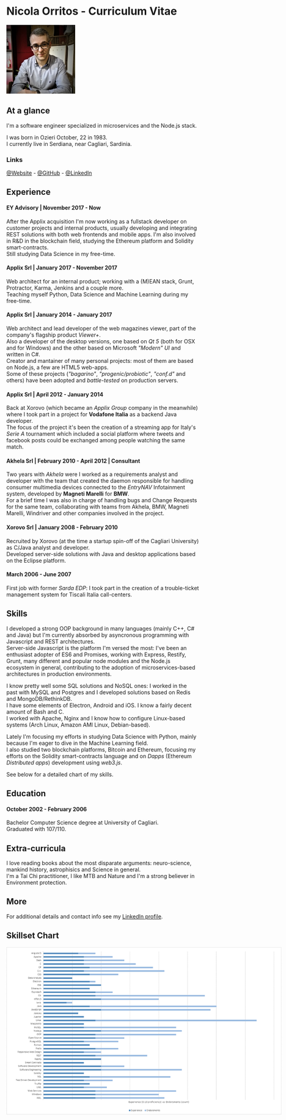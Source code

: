 Nicola Orritos - Curriculum Vitae
=================================

<div class="picture">
    <img src="images/me_2.jpg" width="180px" height="180px">
</div>  


## At a glance

I'm a software engineer specialized in microservices and the Node.js stack.  

I was born in Ozieri October, 22 in 1983.  
I currently live in Serdiana, near Cagliari, Sardinia.  


### Links

[@Website](http://nicolaorritos.github.io) -
[@GitHub](https://github.com/NicolaOrritos) -
[@LinkedIn](https://www.linkedin.com/in/nicolaorritos)


## Experience

#### EY Advisory | November 2017 - Now
After the Applix acquisition I'm now working as a fullstack developer on customer projects and internal products, usually developing and integrating REST solutions with both web frontends and mobile apps.
I'm also involved in R&D in the blockchain field, studying the Ethereum platform and Solidity smart-contracts.  
Still studying Data Science in my free-time.

#### Applix Srl | January 2017 - November 2017
Web architect for an internal product; working with a (M)EAN stack, Grunt, Protractor, Karma, Jenkins and a couple more.  
Teaching myself Python, Data Science and Machine Learning during my free-time.

#### Applix Srl | January 2014 - January 2017
Web architect and lead developer of the web magazines viewer, part of the company's flagship product _Viewer+_.  
Also a developer of the desktop versions, one based on _Qt 5_ (both for OSX and for Windows) and the other based on Microsoft _"Modern" UI_ and written in C#.  
Creator and mantainer of many personal projects: most of them are based on Node.js, a few are HTML5 web-apps.  
Some of these projects (_"bagarino"_, _"progenic/probiotic"_, _"conf.d"_ and others) have been adopted and _battle-tested_ on production servers.

#### Applix Srl | April 2012 - January 2014
Back at Xorovo (which became an _Applix Group_ company in the meanwhile) where I took part in a project for __Vodafone Italia__ as a backend Java developer.  
The focus of the project it's been the creation of a streaming app for Italy's _Serie A_ tournament which included a social platform where tweets and facebook posts could be exchanged among people watching the same match.

#### Akhela Srl | February 2010 - April 2012 | Consultant
Two years with _Akhela_ were I worked as a requirements analyst and developer with the team that created the daemon responsible for handling consumer multimedia devices connected to the _EntryNAV_ Infotainment system, developed by __Magneti Marelli__ for __BMW__.  
For a brief time I was also in charge of handling bugs and Change Requests for the same team, collaborating with teams from Akhela, BMW, Magneti Marelli, Windriver and other companies involved in the project.

#### Xorovo Srl | January 2008 - February 2010
Recruited by Xorovo (at the time a startup spin-off of the Cagliari University) as C/Java analyst and developer.  
Developed server-side solutions with Java and desktop applications based on the Eclipse platform.

#### March 2006 - June 2007
First job with former _Sarda EDP_: I took part in the creation of a trouble-ticket management system for Tiscali Italia call-centers.


## Skills
I developed a strong OOP background in many languages (mainly C++, C# and Java) but I'm currently absorbed by asyncronous programming with Javascript and REST architectures.  
Server-side Javascript is the platform I'm versed the most: I've been an enthusiast adopter of ES6 and Promises, working with Express, Restify, Grunt, many different and popular node modules and the Node.js ecosystem in general, contributing to the adoption of microservices-based architectures in production environments.

I know pretty well some SQL solutions and NoSQL ones: I worked in the past with MySQL and Postgres and I developed solutions based on Redis and MongoDB/RethinkDB.  
I have some elements of Electron, Android and iOS.
I know a fairly decent amount of Bash and C.  
I worked with Apache, Nginx and I know how to configure Linux-based systems (Arch Linux, Amazon AMI Linux, Debian-based).

Lately I'm focusing my efforts in studying Data Science with Python, mainly because I'm eager to dive in the Machine Learning field.  
I also studied two blockchain platforms, Bitcoin and Ethereum, focusing my efforts on the Solidity smart-contracts language and on _Dapps_ (Ethereum _Distributed apps_) development using _web3.js_.

See below for a detailed chart of my skills.


## Education

#### October 2002 - February 2006
Bachelor Computer Science degree at University of Cagliari.  
Graduated with 107/110.


## Extra-curricula
I love reading books about the most disparate arguments: neuro-science, mankind history, astrophisics and Science in general.  
I'm a Tai Chi practitioner, I like MTB and Nature and I'm a strong believer in Environment protection.

## More
For additional details and contact info see my [LinkedIn profile](http://it.linkedin.com/in/nicolaorritos/).


## Skillset Chart

<div class="picture">
    <a href="images/Skillset.png" title="Skillset Chart - Click for a bigger version">
        <img src="images/Skillset.png" style="max-width: 720px;" title="Skillset Chart - Click for a bigger version">
    </a>
</div>  
